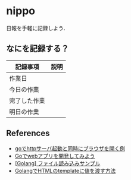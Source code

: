 # nippo
日報を手軽に記録しよう．

## なにを記録する？
|記録事項|説明|
|----|----|
|作業日||
|今日の作業||
|完了した作業||
|明日の作業||

## References
- [goでhttpサーバ起動と同時にブラウザを開く例](https://gist.github.com/niratama/6b0117c6c6f2d21b5687)
- [Goでwebアプリを開発してみよう](https://www.slideshare.net/takuyaueda967/goweb-69949279)
- [[Golang] ファイル読み込みサンプル](https://qiita.com/tchnkmr/items/b686adc4a7e144d48755)
- [GolangでHTMLのtemplateに値を渡す方法](https://qiita.com/tetsuzawa/items/0d043ad76b9705cdbb79)